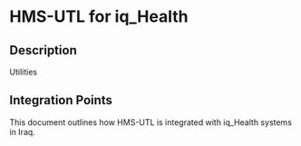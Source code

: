 # HMS-UTL for iq_Health

## Description

Utilities

## Integration Points

This document outlines how HMS-UTL is integrated with iq_Health systems in Iraq.
